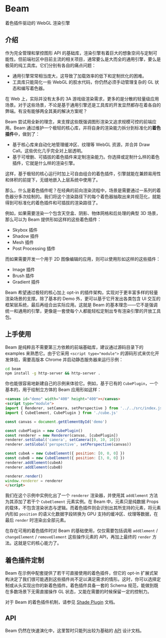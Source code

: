 # Beam
着色插件驱动的 WebGL 渲染引擎


## 介绍
作为完全管理和掌控图形 API 的基础库，渲染引擎有着巨大的想象空间与定制可能性。但前端社区中目前主流的相关项目，通常要么是大而全的通用引擎，要么是极简的纯工具库。它们分别有各自的痛点问题：

* 通用引擎常常相当庞大，这导致了加载效率的低下和定制优化的困难。
* 工具库只能简化一些 WebGL 的胶水代码，你仍然必须手动管理复杂的 GL 状态和编写着色器。

在 Web 上，实际并没有太多的 3A 游戏级渲染需求，更多的是分散的轻量级应用场景。对于这些场景，不论是基于通用引擎还是工具库的开发显然都存在着各自的弊端。有没有能够两全其美的解决方案呢？

Beam 尝试用全新的理念，来支撑这些既强调图形渲染又追求规模可控的前端应用。Beam 通过维护一个极轻的核心库，并将自身的渲染能力拆分到标准化的**着色插件**中，做到了：

* 基于核心库来自动化地管理缓冲区、纹理等 WebGL 资源，并合并 Draw Call。这些优化几乎完全对上层透明。
* 基于可增删、可插拔的着色插件来定制渲染能力。你选择或定制什么样的着色插件，它就是什么样的渲染引擎。

这样，基于极轻的核心运行时加上可自由组合的着色插件，引擎就能在兼顾易用性和体积的前提下，无缝地嵌入上层系统中使用了。

那么，什么是着色插件呢？在经典的前向渲染流程中，场景是需要通过一系列的着色器分多次绘制的。我们将这个渲染路径下的每个着色器抽取出来并规范化，就能得到可标准化的着色插件和可插拔的渲染路径了。

例如，如果需要渲染一个包含天空盒、阴影、物体网格和后处理的典型 3D 场景，那么可以为 Beam 提供形如这样的这些着色插件：

* Skybox 插件
* Shadow 插件
* Mesh 插件
* Post Processing 插件

而如果需要开发一个用于 2D 图像编辑的应用，则可以使用形如这样的这些插件：

* Image 插件
* Brush 插件
* Gradient 插件

Beam 希望通过极轻的核心加上 opt-in 的插件架构，实现对于更丰富多样的轻量渲染场景的支撑。除了基本的 Demo 外，更可以基于它开发出各类包含 UI 交互的框架层系统，最后再组合出实际应用。这就是 Beam 的基本理念——它不是强调统一和通用的引擎，更像是一套使每个人都能轻松定制出专有渲染引擎的开放工具包。


## 上手使用
Beam 是纯粹且不需要第三方依赖的前端基础库，建议通过源码目录下的 examples 来熟悉它。由于它采用 `<script type="module">` 的源码形式来优化开发体验，需要高版本 Chrome 并启动静态服务器来运行示例：

``` bash
cd beam
npm install -g http-server && http-server .
```

你也能很容易地新建自己的示例来体验它。例如，基于已有的 `CubePlugin`，一个基本的，用于绘制立方体的 Beam 应用形如这样：

``` html
<canvas id="demo" width="400" height="400"></canvas>
<script type="module">
import { Renderer, setCamera, setPerspective } from '../../src/index.js'
import { CubeElement, CubePlugin } from './cube.js'

const canvas = document.getElementById('demo')

const cubePlugin = new CubePlugin()
const renderer = new Renderer(canvas, [cubePlugin])
renderer.setGlobal('camera', setCamera([0, 10, 10]))
renderer.setGlobal('perspective', setPerspective(canvas))

const cubeA = new CubeElement({ position: [0, 0, 0] })
const cubeB = new CubeElement({ position: [3, 0, 0] })
renderer.addElement(cubeA)
renderer.addElement(cubeB)

renderer.render()
window.renderer = renderer
</script>
```

我们在这个示例中实例化出了一个 `renderer` 渲染器，并使用其 `addElement` 方法为其添加了若干个 `CubeElement` 元素实例。在 Beam 中，元素只是纯数据 Props 的载体，不包含渲染状态与逻辑。而着色插件则会识别出其所支持的元素，将元素内形如 `position` 的语义化数据字段转换为 GPU 支持的缓冲区、纹理等数据，在最后 `render` 时渲染出全部元素。

在存在可用的着色插件时对 Beam 的基础使用，仅仅需要包括调用 `addElement` / `changeElement` / `removeElement` 这些操作元素的 API，再加上最终的 `render` 方法。这就是它的核心能力了。


## 着色插件定制
Beam 在示例中配套提供了若干可直接使用的着色插件，但它的 opt-in 扩展式架构决定了我们很可能遇到这些插件尚不足以满足需求的情形。这时，你可以选择定制或从头实现出你的新着色插件。着色插件具备一套的 Schema 规范，能做到既在多数场景下无需直接操作 GL 状态，又能在需要的时候保留一定的控制力。

对于 Beam 的着色插件机制，请参见 [Shade Plugin](./docs/shade-plugin.md) 文档。


## API
Beam 仍然在快速演化中，这里暂时只能列出较为基础的 [API](./docs/api.md) 设计文档。
